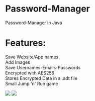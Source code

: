 # Password-Manager
Password-Manager in Java

# Features:  
Save Website/App names  
Add Images  
Save Usernames-Emails-Passwords  
Encrypted with AES256  
Stores Encrypted Data in a .adt file  
Small Jump 'n' Run game  

![](https://puu.sh/A6YIz.png) ![](https://puu.sh/A6YIQ.png)
